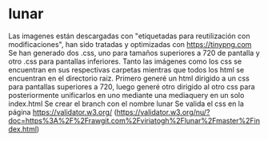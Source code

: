 # lunar
Las imagenes están descargadas con "etiquetadas para reutilización con modificaciones", han sido tratadas y optimizadas con https://tinypng.com 
Se han generado dos .css, uno para tamaños superiores a 720 de pantalla y otro .css para pantallas inferiores.
Tanto las imágenes como los css se encuentran en sus respectivas carpetas mientras que todos los html se encuentran en el directorio raiz.
Primero generé un html dirigido a un css para pantallas superiores a 720, luego generé otro dirigido al otro css para posteriormente unificarlos en uno mediante una mediaquery en un solo index.html 
Se crear el branch con el nombre lunar
Se valida el css en la página https://validator.w3.org/  (https://validator.w3.org/nu/?doc=https%3A%2F%2Frawgit.com%2Fviriatogh%2Flunar%2Fmaster%2Findex.html)

